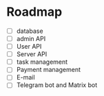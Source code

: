 # Roadmap
- [ ] database
- [ ] admin API
- [ ] User API
- [ ] Server API
- [ ] task management
- [ ] Payment management
- [ ] E-mail
- [ ] Telegram bot and Matrix bot
